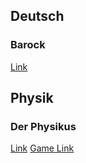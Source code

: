 ## Deutsch
### Barock
<a href="https://benjamin-braun.github.io/SchuoolProjects/Deutsch/Barock">Link</a>

## Physik
### Der Physikus
<a href="https://benjamin-braun.github.io/SchuoolProjects/Physik/DerPhysikus">Link</a>
<a href="https://benjamin-braun.github.io/SchuoolProjects/Physik/DerPhysikus/game">Game Link</a>
